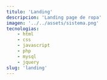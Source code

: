 ```yaml
---
titulo: 'Landing'
descripcion: 'Landing page de ropa'
imagen: '../../assets/sistema.png'
tecnologias:
    - html 
    - css
    - javascript
    - php
    - mysql
    - jquery
slug: 'landing'
---
```

